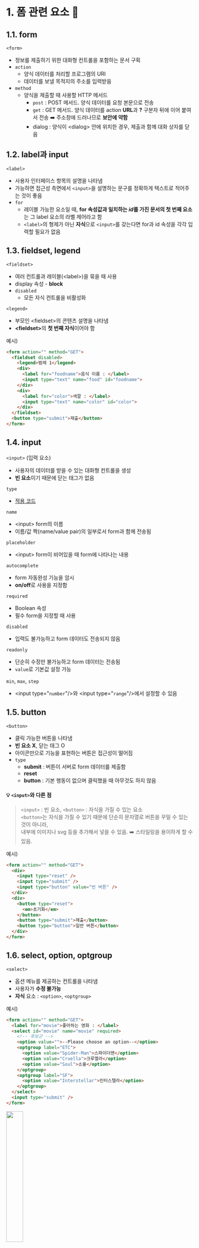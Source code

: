 # 1. 폼 관련 요소 📝
## 1.1. form
`<form>`
 * 정보를 제출하기 위한 대화형 컨트롤을 포함하는 문서 구획
 * `action`
   - 양식 데이터를 처리할 프로그램의 URI
   - 데이터를 보낼 목적지의 주소를 입력받음
 * `method`
   - 양식을 제출할 때 사용할 HTTP 메서드
     + `post` : POST 메서드. 양식 데이터를 요청 본문으로 전송
     + `get` : GET 메서드. 양식 데이터를 action **URL**과 **?** 구분자 뒤에 이어 붙여서 전송 ➡️ 주소창에 드러나므로 **보안에 약함**
     + dialog : 양식이 \<dialog> 안에 위치한 경우, 제출과 함께 대화 상자를 닫음

## 1.2. label과 input
`<label>`
 * 사용자 인터페이스 항목의 설명을 나타냄
 * 가능하면 접근성 측면에서 `<input>`을 설명하는 문구를 정확하게 텍스트로 적어주는 것이 좋음
 * `for`
   - 레이블 가능한 요소일 때, **for 속성값과 일치하는 <i>id</i>를 가진 문서의 첫 번째 요소**는 그 label 요소의 라벨 제어라고 함
   - `<label>`의 형제가 아닌 **자식**으로 `<input>`를 갖는다면 for과 id 속성을 각각 입력할 필요가 없음


## 1.3. fieldset, legend
`<fieldset>`
 * 여러 컨트롤과 레이블(\<label>)을 묶을 때 사용
 * display 속성 - **block**
 * `disabled`
   - 모든 자식 컨트롤을 비활성화
  
`<legend>`
 - 부모인 \<fieldset>의 콘텐츠 설명을 나타냄
 - <b>\<fieldset></b>의 **첫 번째 자식**이어야 함

예시)
```html
<form action="" method="GET">
  <fieldset disabled>
    <legend>범례 1</legend>
    <div>
      <label for="foodname">음식 이름 : </label>
      <input type="text" name="food" id="foodname">
    </div>
    <div>
      <label for="color">색깔 : </label>
      <input type="text" name="color" id="color">
    </div>
  </fieldset>
  <button type="submit">제출</button>
</form>
```

## 1.4. input
`<input>` (입력 요소)
 - 사용자의 데이터를 받을 수 있는 대화형 컨트롤을 생성
 - **빈 요소**이기 때문에 닫는 태그가 없음

`type`
 - [적용 코드](../../code/ex_2.html)

`name`
 - \<input> form의 이름
 - 이름/값 짝(name/value pair)의 일부로서 form과 함께 전송됨

`placeholder`
 - \<input> form이 비어있을 때 form에 나타나는 내용

`autocomplete`
 - form 자동완성 기능을 암시
 - **on/off**로 사용을 지정함

`required`
 - Boolean 속성
 - 필수 form을 지정할 때 사용

`disabled`
 - 입력도 불가능하고 form 데이터도 전송되지 않음
  
`readonly`
 - 단순히 수정만 불가능하고 form 데이터는 전송됨
 - `value`로 기본값 설정 가능

`min`, `max`, `step`
 - \<input type="`number`"/>와 \<input type="`range`"/>에서 설정할 수 있음

## 1.5. button
`<button>`
 * 클릭 가능한 버튼을 나타냄
 * **빈 요소 X**, 닫는 태그 O
 * 아이콘만으로 기능을 표현하는 버튼은 접근성이 떨어짐
 * `type`
   - **submit** : 버튼이 서버로 form 데이터를 제출함
   - **reset**
   - **button** : 기본 행동이 없으며 클릭했을 때 아무것도 하지 않음
  
#### 💡 `<input>`와 다른 점
 > `<input>` : 빈 요소, `<button>` : 자식을 가질 수 있는 요소<br>
 > `<button>`는 자식을 가질 수 있기 때문에 단순히 문자열로 버튼을 꾸밀 수 있는 것이 아니라,<br>
 > 내부에 이미지나 svg 등을 추가해서 넣을 수 있음. ➡️ 스타일링을 용이하게 할 수 있음.

예시)
```html
<form action="" method="GET">
  <div>
    <input type="reset" />
    <input type="submit" />
    <input type="button" value="빈 버튼" />
  </div>
  <div>
    <button type="reset">
      <em>초기화</em>
    </button>
    <button type="submit">제출</button>
    <button type="button">일반 버튼</button>
  </div>
</form>
```

## 1.6. select, option, optgroup
`<select>`
 - 옵션 메뉴를 제공하는 컨트롤을 나타냄
 - 사용자가 **수정 불가능**
 - **자식** 요소 : `<option>`, `<optgroup>`

예시)
```html
<form action="" method="GET">
  <label for="movie">좋아하는 영화 : </label>
  <select id="movie" name="movie" required>
    <!-- 후보군 -->
    <option value="">--Please choose an option--</option>
    <optgroup label="ETC">
      <option value="Spider-Man">스파이더맨</option>
      <option value="Cruella">크루엘라</option>
      <option value="Soul">소울</option>
    </optgroup>
    <optgroup label="SF">
      <option value="Interstellar">인터스텔라</option>
    </optgroup>
  </select>
  <input type="submit" />
</form>
```

<img src="../others/screenshot/210903_1.png" width="30%"/>


## 1.7. input - list 속성과 datalist
`list`
 - \<datalist>의 **id**를 가리킴
 
`<datalist>`
 - 다른 컨트롤에서 고를 수 있는 가능한 선택지를 추천하는 \<option> 여럿을 담음
 - 사용자가 **수정 가능**

예시)
```html
<form action="" method="GET">
  <label for="movie">좋아하는 영화 : </label>
  <input type="text" id="movie" name="movie" list="movie-list"/>
  <datalist id="movie-list">
    <!-- 후보군 -->
    <option>스파이더맨</option>
    <option>크루엘라</option>
    <option>소울</option>
  </datalist>
  <input type="submit" />
</form>
```

<img src="../others/screenshot/210903_2.png" width="30%"/>

## 1.8. textarea
 - \<input type="text">와 비슷함
 - **멀티라인** 일반 텍스트 편집 컨트롤
 - **빈 요소 X**, 닫는 태그 O
 - `rows="숫자"`, `cols="숫자"`, `disabled`, `readonly`, `placeholder`, `required`, ...


# 2. 전역 속성
## 2.1. class, id
## 2.2. style
## 2.3. title
## 2.4. lang
## 2.5. data
## 2.6. draggable
## 2.7. hidden
